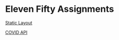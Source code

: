 # Eleven Fifty Assignments

<p><a href="/static-layout/">Static Layout</a></p>
<p><a href="/covid-api/">COVID API</a></p>
